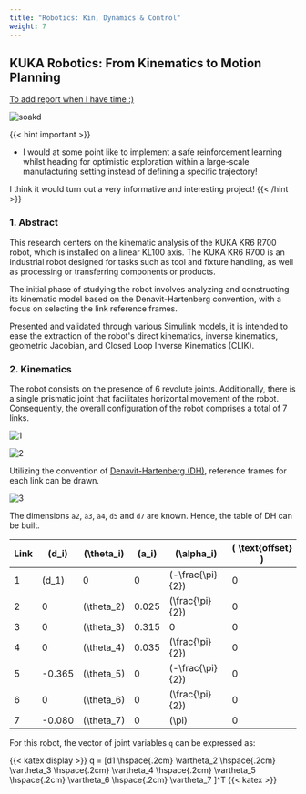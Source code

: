 ```yaml
---
title: "Robotics: Kin, Dynamics & Control"
weight: 7
---
```


## KUKA Robotics: From Kinematics to Motion Planning

[To add report when I have time :)](https://github.com/roaked/robotics-kinematics-dynamics-and-control)

![soakd](https://blogs.mathworks.com/images/seth/2009Q2/Robot.gif)

{{< hint important >}}

- I would at some point like to implement a safe reinforcement learning whilst heading for optimistic exploration within a large-scale manufacturing setting instead of defining a specific trajectory! 

I think it would turn out a very informative and interesting project!
{{< /hint >}}


### 1. Abstract

This research centers on the kinematic analysis of the KUKA KR6 R700 robot, which is installed on a linear KL100 axis. The KUKA KR6 R700 is an industrial robot designed for tasks such as tool and fixture handling, as well as processing or transferring components or products.

The initial phase of studying the robot involves analyzing and constructing its kinematic model based on the Denavit-Hartenberg convention, with a focus on selecting the link reference frames. 

Presented and validated through various Simulink models, it is intended to ease the extraction of the robot's direct kinematics, inverse kinematics, geometric Jacobian, and Closed Loop Inverse Kinematics (CLIK).

### 2. Kinematics

The robot consists on the presence of 6 revolute joints. Additionally, there is a single prismatic joint that facilitates horizontal movement of the robot. Consequently, the overall configuration of the robot comprises a total of 7 links.

![1](https://live.staticflickr.com/65535/53469950810_c67521134d.jpg)

![2](https://live.staticflickr.com/65535/53469851949_b3914f719c.jpg)

Utilizing the convention of [Denavit-Hartenberg (DH)](https://en.wikipedia.org/wiki/Denavit%E2%80%93Hartenberg_parameters), reference frames for each link can be drawn.

![3](https://live.staticflickr.com/65535/53469851939_221cf7f814.jpg)

The dimensions `a2`, `a3`, `a4`, `d5` and `d7` are known. Hence, the table of DH can be built.

| Link | \(d_i\) | \(\theta_i\) | \(a_i\) | \(\alpha_i\) | \( \text{offset} \) |
|------|---------|--------------|--------|--------------|---------------------|
| 1    | \(d_1\) | 0            | 0      | \(-\frac{\pi}{2}\) | 0                   |
| 2    | 0       | \(\theta_2\) | 0.025  | \(\frac{\pi}{2}\)  | 0                   |
| 3    | 0       | \(\theta_3\) | 0.315  | 0                | 0                   |
| 4    | 0       | \(\theta_4\) | 0.035  | \(\frac{\pi}{2}\)  | 0                   |
| 5    | -0.365  | \(\theta_5\) | 0      | \(-\frac{\pi}{2}\) | 0                   |
| 6    | 0       | \(\theta_6\) | 0      | \(\frac{\pi}{2}\)  | 0                   |
| 7    | -0.080  | \(\theta_7\) | 0      | \(\pi\)           | 0                   |

For this robot, the vector of joint variables `q` can be expressed as:

{{< katex display >}}
q = [d1 \hspace{.2cm} \vartheta_2 \hspace{.2cm} \vartheta_3 \hspace{.2cm} \vartheta_4 \hspace{.2cm} \vartheta_5 \hspace{.2cm} \vartheta_6 \hspace{.2cm} \vartheta_7 ]^T
{{< katex >}}